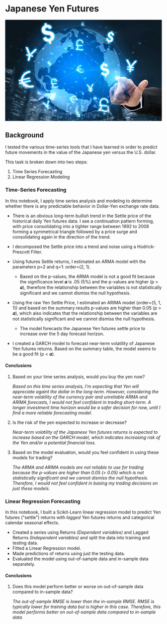 # Japanese Yen Futures

![Yen Photo](Images/yen.jpg)

## Background

I tested the various time-series tools that I have learned in order to predict future movements in the value of the Japanese yen versus the U.S. dollar.

This task is broken down into two steps:
1. Time Series Forecasting
2. Linear Regression Modeling

### Time-Series Forecasting

In this notebook, I apply time series analysis and modeling to determine whether there is any predictable behavior in Dollar-Yen exchange rate data. 


* There is an obvious long-term bullish trend in the Settle price of the historical daily Yen futures data. I see a continuation pattern forming, with price consolidating into a tighter range between 1992 to 2008 forming a symmetrical triangle followed by a price surge and consolidating again in the direction of the trend.

* I decomposed the Settle price into a trend and noise using a Hodrick-Prescott Filter.

* Using futures Settle returns, I estimated an ARMA model with the parameters p=2 and q=1: order=(2, 1).
    * Based on the p-values, the ARMA model is not a good fit because the significance level 𝜶 is .05 (5%) and the p-values are higher (p > 𝜶), therefore the relationship between the variables is not statistically significant and we cannot dismiss the null hypothesis.


* Using the raw Yen Settle Price, I estimated an ARIMA model (order=(5, 1, 1)) and based on the summary results p-values are higher than 0.05 (p > 𝜶), which also indicates that the relationship between the variables are not statistically significant and we cannot dismiss the null hypothesis.

    * The model forecasts the Japanese Yen futures settle price to increase over the 5 day forecast horizon.
    
* I created a GARCH model to forecast near-term volatility of Japanese Yen futures returns. Based on the summary table, the model seems to be a good fit (p < 𝜶).

#### Conclusions

1. Based on your time series analysis, would you buy the yen now?

   *Based on this time series analysis, I'm expecting that Yen will appreciate againt the dollar in the long-term. However, considering the near-term volatility of the currency pair and unreliable ARMA and ARIMA  forecasts, I would not feel confident in trading short-term. A longer investment time horizon would be a safer decision for now, until I find a more reliable forecasting model.*

2. Is the risk of the yen expected to increase or decrease?

   *Near-term volatility of the Japanese Yen futures returns is expected to increase based on the GARCH model, which indicates increasing risk of the Yen and/or a potential financial loss.*

3. Based on the model evaluation, would you feel confident in using these models for trading?

   *The ARMA and ARIMA models are not reliable to use for trading because the p-values are higher than 0.05 (> 0.05) which is not statistically significant and we cannot dismiss the null hypothesis. Therefore, I would not feel confident in basing my trading decisions on just these models.*


### Linear Regression Forecasting

In this notebook, I built a Scikit-Learn linear regression model to predict Yen futures ("settle") returns with *lagged* Yen futures returns and categorical calendar seasonal effects.

* Created a series using Returns *(Dependent variables)* and Lagged Returns *(Independent variables)* and split the data into training and testing data.
* Fitted a Linear Regression model.
* Made predictions of returns using just the testing data.
* Evaluated the model using out-of-sample data and in-sample data separately.

#### Conclusions
1. Does this model perform better or worse on out-of-sample data compared to in-sample data?

    *The out-of-sample RMSE is lower than the in-sample RMSE. RMSE is typically lower for training data but is higher in this case. Therefore, this model performs better on out-of-sample data compared to in-sample data*
